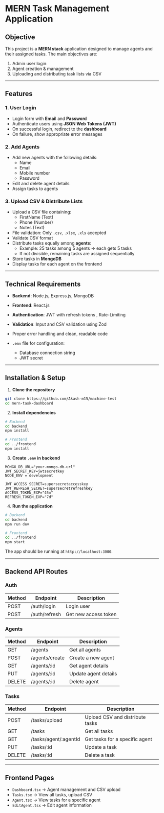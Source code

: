 
# MERN Task Management Application

## **Objective**

This project is a **MERN stack** application designed to manage agents and their assigned tasks. The main objectives are:

1. Admin user login
2. Agent creation & management
3. Uploading and distributing task lists via CSV

---

## **Features**

### 1. User Login

- Login form with **Email** and **Password**
- Authenticate users using **JSON Web Tokens (JWT)**
- On successful login, redirect to the **dashboard**
- On failure, show appropriate error messages

### 2. Add Agents

- Add new agents with the following details:
  - Name
  - Email
  - Mobile number 
  - Password
- Edit and delete agent details
- Assign tasks to agents

### 3. Upload CSV & Distribute Lists

- Upload a CSV file containing:
  - FirstName (Text)
  - Phone (Number)
  - Notes (Text)
- File validation: Only `.csv`, `.xlsx`, `.xls` accepted
- Validate CSV format
- Distribute tasks equally among **agents**:
  - Example: 25 tasks among 5 agents → each gets 5 tasks
  - If not divisible, remaining tasks are assigned sequentially
- Store tasks in **MongoDB**
- Display tasks for each agent on the frontend

---

## **Technical Requirements**

- **Backend**: Node.js, Express.js, MongoDB
- **Frontend**: React.js 
- **Authentication**: JWT with refresh tokens , Rate-Limiting
- **Validation**: Input and CSV validation using Zod

- Proper error handling and clean, readable code
- `.env` file for configuration:
  - Database connection string
  - JWT secret

---

## **Installation & Setup**

1. **Clone the repository**

```bash
git clone https://github.com/Akash-m15/machine-test
cd mern-task-dashboard
````

2. **Install dependencies**

```bash
# Backend
cd backend
npm install

# Frontend
cd ../frontend
npm install
```

3. **Create `.env` in backend**

```env
MONGO_DB_URL="your-mongo-db-url"
JWT_SECRET_KEY=jwtsecretkey
NODE_ENV = development

JWT_ACCESS_SECRET=supersecretaccesskey
JWT_REFRESH_SECRET=supersecretrefreshkey
ACCESS_TOKEN_EXP="45m"
REFRESH_TOKEN_EXP="7d"
```

4. **Run the application**

```bash
# Backend
cd backend
npm run dev

# Frontend
cd ../frontend
npm start
```

The app should be running at `http://localhost:3000`.

---

## **Backend API Routes**

### Auth

| Method | Endpoint      | Description          |
| ------ | ------------- | -------------------- |
| POST   | /auth/login   | Login user           |
| POST   | /auth/refresh | Get new access token |

### Agents

| Method | Endpoint       | Description          |
| ------ | -------------- | -------------------- |
| GET    | /agents        | Get all agents       |
| POST   | /agents/create | Create a new agent   |
| GET    | /agents/:id   | Get agent details    |
| PUT    | /agents/:id   | Update agent details |
| DELETE | /agents/:id   | Delete agent         |

### Tasks

| Method | Endpoint               | Description                     |
| ------ | ---------------------- | ------------------------------- |
| POST   | /tasks/upload          | Upload CSV and distribute tasks |
| GET    | /tasks                 | Get all tasks                   |
| GET    | /tasks/agent/:agentId | Get tasks for a specific agent  |
| PUT    | /tasks/:id            | Update a task                   |
| DELETE | /tasks/:id            | Delete a task                   |

---

## **Frontend Pages**

* `Dashboard.tsx` → Agent management and CSV upload
* `Tasks.tsx` → View all tasks, upload CSV
* `Agent.tsx` → View tasks for a specific agent
* `EditAgent.tsx` → Edit agent information


